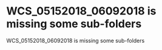 # WCS_05152018_06092018 is missing some sub-folders
WCS_05152018_06092018 is missing some sub-folders
